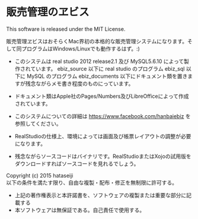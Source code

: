# 販売管理のヱビス

This software is released under the MIT License.

販売管理ヱビスはおそらくMac界初の本格的な販売管理システムになります。そして同プログラムはWindows/Linuxでも動作するはず。:)


* このシステムは real studio 2012 release2.1 及び MySQL5.6.10 によって製作されています。
ebiz_source 以下に real studio のプログラム
ebiz_sql 以下に MySQL のプログラム
ebiz_documents 以下にドキュメント類を置きますが残念ながらメモ書き程度のものにっています。

* ドキュメント類はApple社のPages/Numbers及びLibreOfficeによって作成されています。

* このシステムについての詳細は https://www.facebook.com/hanbaiebiz を参照してください。
* RealStudioの仕様上、環境によっては画面及び帳票レイアウトの調整が必要になります。

* 残念ながらソースコードはバイナリです。RealStudioまたはXojoの試用版をダウンロードすればソースコードを見れるでしょう。


Copyright (c) 2015 hataseiji  
以下の条件を満たす限り、自由な複製・配布・修正を無制限に許可する。  

* 上記の著作権表示と本許諾書を、ソフトウェアの複製または重要な部分に記載する   
* 本ソフトウェアは無保証である。自己責任で使用する。
